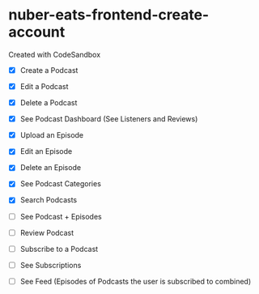 # nuber-eats-frontend-create-account

Created with CodeSandbox

- [x] Create a Podcast
- [x] Edit a Podcast
- [x] Delete a Podcast
- [x] See Podcast Dashboard (See Listeners and Reviews)
- [x] Upload an Episode
- [x] Edit an Episode
- [x] Delete an Episode

- [x] See Podcast Categories
- [x] Search Podcasts
- [ ] See Podcast + Episodes
- [ ] Review Podcast
- [ ] Subscribe to a Podcast
- [ ] See Subscriptions
- [ ] See Feed (Episodes of Podcasts the user is subscribed to combined)
